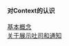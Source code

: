 #### 对Context的认识  

[基本概念](Context_Concept.md)  
[关于展示吐司和通知](library/Open_Toast_Notification.md)     




